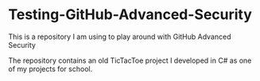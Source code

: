 # Testing-GitHub-Advanced-Security
This is a repository I am using to play around with GitHub Advanced Security

The repository contains an old TicTacToe project I developed in C# as one of my projects for school.
